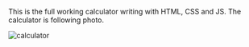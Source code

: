 This is the full working calculator writing with HTML, CSS and JS. The calculator is following photo.



  ![calculator](https://github.com/user-attachments/assets/7e3b72b0-a849-4d56-a2b5-30e728d8ec5c)
